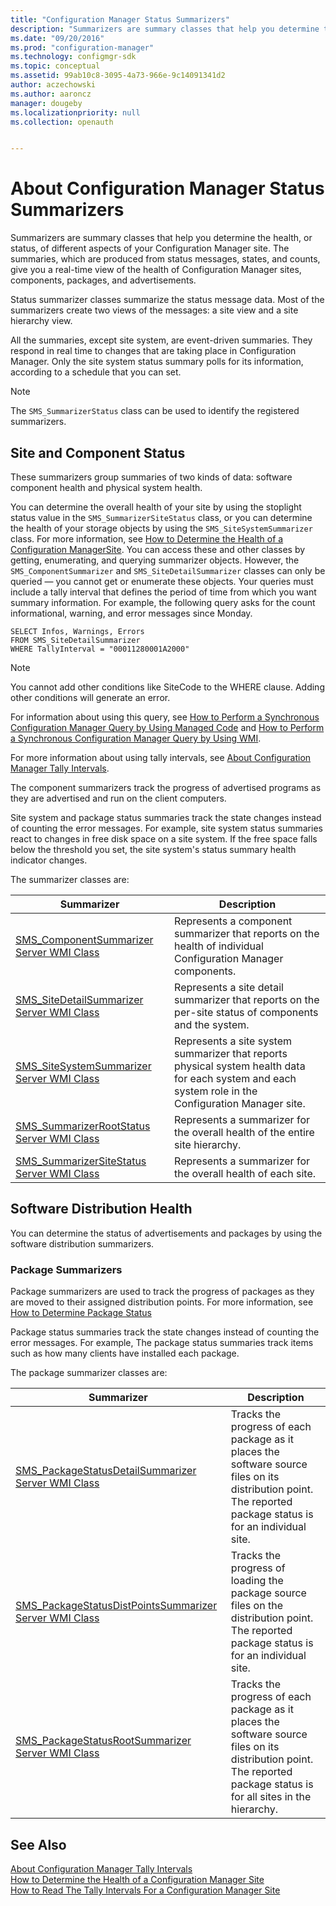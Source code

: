 ```yaml
---
title: "Configuration Manager Status Summarizers"
description: "Summarizers are summary classes that help you determine the health or status of different aspects of your Configuration Manager site."
ms.date: "09/20/2016"
ms.prod: "configuration-manager"
ms.technology: configmgr-sdk
ms.topic: conceptual
ms.assetid: 99ab10c8-3095-4a73-966e-9c14091341d2
author: aczechowski
ms.author: aaroncz
manager: dougeby
ms.localizationpriority: null
ms.collection: openauth


---
```

# About Configuration Manager Status Summarizers
Summarizers are summary classes that help you determine the health, or status, of different aspects of your Configuration Manager site. The summaries, which are produced from status messages, states, and counts, give you a real-time view of the health of Configuration Manager sites, components, packages, and advertisements.  

 Status summarizer classes summarize the status message data. Most of the summarizers create two views of the messages: a site view and a site hierarchy view.  

 All the summaries, except site system, are event-driven summaries. They respond in real time to changes that are taking place in Configuration Manager. Only the site system status summary polls for its information, according to a schedule that you can set.  

> [!NOTE]
>  The `SMS_SummarizerStatus` class can be used to identify the registered summarizers.  

## Site and Component Status  
 These summarizers group summaries of two kinds of data: software component health and physical system health.  

 You can determine the overall health of your site by using the stoplight status value in the `SMS_SummarizerSiteStatus` class, or you can determine the health of your storage objects by using the `SMS_SiteSystemSummarizer` class. For more information, see [How to Determine the Health of a Configuration ManagerSite](../../../../develop/core/servers/manage/how-to-determine-the-health-of-a-configuration-manager-site.md). You can access these and other classes by getting, enumerating, and querying summarizer objects. However, the `SMS_ComponentSummarizer` and `SMS_SiteDetailSummarizer` classes can only be queried — you cannot get or enumerate these objects. Your queries must include a tally interval that defines the period of time from which you want summary information. For example, the following query asks for the count informational, warning, and error messages since Monday.  

```  
SELECT Infos, Warnings, Errors  
FROM SMS_SiteDetailSummarizer  
WHERE TallyInterval = "00011280001A2000"  
```  

> [!NOTE]
>  You cannot add other conditions like SiteCode to the WHERE clause. Adding other conditions will generate an error.  

 For information about using this query, see [How to Perform a Synchronous Configuration Manager Query by Using Managed Code](../../../../develop/core/understand/how-to-perform-a-synchronous-configuration-manager-query-by-using-managed-code.md) and [How to Perform a Synchronous Configuration Manager Query by Using WMI](../../../../develop/core/understand/how-to-perform-a-synchronous-configuration-manager-query-by-using-wmi.md).  

 For more information about using tally intervals, see [About Configuration Manager Tally Intervals](../../../../develop/core/servers/manage/about-configuration-manager-tally-intervals.md).  

 The component summarizers track the progress of advertised programs as they are advertised and run on the client computers.  

 Site system and package status summaries track the state changes instead of counting the error messages. For example, site system status summaries react to changes in free disk space on a site system. If the free space falls below the threshold you set, the site system's status summary health indicator changes.  

 The summarizer classes are:  

|Summarizer|Description|  
|----------------|-----------------|  
|[SMS_ComponentSummarizer Server WMI Class](../../../../develop/reference/core/servers/manage/sms_componentsummarizer-server-wmi-class.md)|Represents a component summarizer that reports on the health of individual Configuration Manager components.|  
|[SMS_SiteDetailSummarizer Server WMI Class](../../../../develop/reference/core/servers/manage/sms_sitedetailsummarizer-server-wmi-class.md)|Represents a site detail summarizer that reports on the per-site status of components and the system.|  
|[SMS_SiteSystemSummarizer Server WMI Class](../../../../develop/reference/core/servers/manage/sms_sitesystemsummarizer-server-wmi-class.md)|Represents a site system summarizer that reports physical system health data for each system and each system role in the Configuration Manager site.|  
|[SMS_SummarizerRootStatus Server WMI Class](../../../../develop/reference/core/servers/manage/sms_summarizerrootstatus-server-wmi-class.md)|Represents a summarizer for the overall health of the entire site hierarchy.|  
|[SMS_SummarizerSiteStatus Server WMI Class](../../../../develop/reference/core/servers/manage/sms_summarizersitestatus-server-wmi-class.md)|Represents a summarizer for the overall health of each site.|  

## Software Distribution Health  
 You can determine the status of advertisements and packages by using the software distribution summarizers.  

### Package Summarizers  
 Package summarizers are used to track the progress of packages as they are moved to their assigned distribution points. For more information, see [How to Determine Package Status](../../../../develop/core/servers/manage/how-to-determine-package-status.md)  

 Package status summaries track the state changes instead of counting the error messages. For example, The package status summaries track items such as how many clients have installed each package.  

 The package summarizer classes are:  

|Summarizer|Description|  
|----------------|-----------------|  
|[SMS_PackageStatusDetailSummarizer Server WMI Class](../../../../develop/reference/core/servers/configure/sms_packagestatusdetailsummarizer-server-wmi-class.md)|Tracks the progress of each package as it places the software source files on its distribution point. The reported package status is for an individual site.|  
|[SMS_PackageStatusDistPointsSummarizer Server WMI Class](../../../../develop/reference/core/servers/configure/sms_packagestatusdistpointssummarizer-server-wmi-class.md)|Tracks the progress of loading the package source files on the distribution point. The reported package status is for an individual site.|  
|[SMS_PackageStatusRootSummarizer Server WMI Class](../../../../develop/reference/core/servers/configure/sms_packagestatusrootsummarizer-server-wmi-class.md)|Tracks the progress of each package as it places the software source files on its distribution point. The reported package status is for all sites in the hierarchy.|  

## See Also  
 [About Configuration Manager Tally Intervals](../../../../develop/core/servers/manage/about-configuration-manager-tally-intervals.md)   
 [How to Determine the Health of a Configuration Manager Site](../../../../develop/core/servers/manage/how-to-determine-the-health-of-a-configuration-manager-site.md)   
 [How to Read The Tally Intervals For a Configuration Manager Site](../../../../develop/core/servers/manage/how-to-read-the-tally-intervals-for-a-configuration-manager-site.md)
